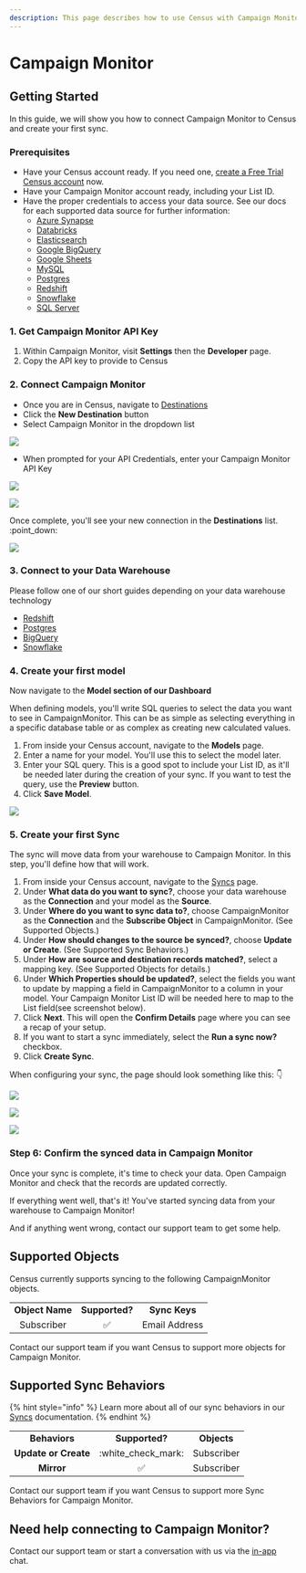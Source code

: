 ```yaml
---
description: This page describes how to use Census with Campaign Monitor.
---
```


# Campaign Monitor

## Getting Started

‌In this guide, we will show you how to connect Campaign Monitor to Census and create your first sync.

### Prerequisites

* Have your Census account ready. If you need one, [create a Free Trial Census account](https://app.getcensus.com/) now.
* Have your Campaign Monitor account ready, including your List ID.
* Have the proper credentials to access your data source. See our docs for each supported data source for further information:
  * [Azure Synapse](../sources/available-sources/azure-synapse.md)
  * [Databricks](https://docs.getcensus.com/sources/databricks)
  * [Elasticsearch](https://docs.getcensus.com/sources/elasticsearch)
  * [Google BigQuery](https://docs.getcensus.com/sources/google-bigquery)
  * [Google Sheets](https://docs.getcensus.com/sources/google-sheets)
  * [MySQL](https://docs.getcensus.com/sources/mysql)
  * [Postgres](https://docs.getcensus.com/sources/postgres)
  * [Redshift](https://docs.getcensus.com/sources/redshift)
  * [Snowflake](https://docs.getcensus.com/sources/snowflake)
  * [SQL Server](https://docs.getcensus.com/sources/sql-server)

### 1. Get Campaign Monitor API Key

1. Within Campaign Monitor, visit **Settings** then the **Developer** page.
2. Copy the API key to provide to Census

### 2. Connect Campaign Monitor

* Once you are in Census, navigate to [Destinations](https://app.getcensus.com/destinations)
* Click the **New Destination** button
* Select Campaign Monitor in the dropdown list

![](<../.gitbook/assets/Screen Shot 2022-02-28 at 12.13.33 AM.png>)

* When prompted for your API Credentials, enter your Campaign Monitor API Key

![](<../.gitbook/assets/Screen Shot 2022-02-28 at 10.52.27 AM.png>)

![](<../.gitbook/assets/Screen Shot 2022-02-28 at 10.52.43 AM.png>)

Once complete, you'll see your new connection in the **Destinations** list. :point\_down:

![](<../.gitbook/assets/Screen Shot 2022-02-28 at 11.44.19 AM.png>)

### 3. Connect to your Data Warehouse

Please follow one of our short guides depending on your data warehouse technology

* [Redshift](https://help.getcensus.com/article/10-configuring-redshift-postgresql-access)
* [Postgres](https://help.getcensus.com/article/10-configuring-redshift-postgresql-access)
* [BigQuery](https://help.getcensus.com/article/21-configuring-bigquery-access)
* [Snowflake](https://help.getcensus.com/article/8-configuring-snowflake-access)

### 4. Create your first model

Now navigate to the **Model section of our Dashboard**

When defining models, you'll write SQL queries to select the data you want to see in CampaignMonitor. This can be as simple as selecting everything in a specific database table or as complex as creating new calculated values.

1. From inside your Census account, navigate to the **Models** page.
2. Enter a name for your model. You'll use this to select the model later.
3. Enter your SQL query. This is a good spot to include your List ID, as it'll be needed later during the creation of your sync. If you want to test the query, use the **Preview** button.
4. Click **Save Model**.

![](../.gitbook/assets/screely-1645633928224.png)

### 5. Create your first Sync

The sync will move data from your warehouse to Campaign Monitor. In this step, you'll define how that will work.

1. From inside your Census account, navigate to the [Syncs](https://app.getcensus.com/syncs) page.
2. Under **What data do you want to sync?**, choose your data warehouse as the **Connection** and your model as the **Source**.
3. Under **Where do you want to sync data to?**, choose CampaignMonitor as the **Connection** and the **Subscribe Object** in CampaignMonitor. (See Supported Objects.)
4. Under **How should changes to the source be synced?**, choose **Update or Create**. (See Supported Sync Behaviors.)
5. Under **How are source and destination records matched?**, select a mapping key. (See Supported Objects for details.)
6. Under **Which Properties should be updated?**, select the fields you want to update by mapping a field in CampaignMonitor to a column in your model. Your Campaign Monitor List ID will be needed here to map to the List field(see screenshot below).
7. Click **Next**. This will open the **Confirm Details** page where you can see a recap of your setup.
8. If you want to start a sync immediately, select the **Run a sync now?** checkbox.
9. Click **Create Sync**.

When configuring your sync, the page should look something like this: 👇

![](<../.gitbook/assets/Screen Shot 2022-02-28 at 11.07.25 AM.png>)

![](<../.gitbook/assets/Screen Shot 2022-02-28 at 11.10.55 AM.png>)

![](<../.gitbook/assets/Screen Shot 2022-02-28 at 11.14.44 AM.png>)

### Step 6: Confirm the synced data in Campaign Monitor

Once your sync is complete, it's time to check your data. Open Campaign Monitor and check that the records are updated correctly.

If everything went well, that's it! You've started syncing data from your warehouse to Campaign Monitor!

And if anything went wrong, contact our support team to get some help.

## Supported Objects

Census currently supports syncing to the following CampaignMonitor objects.

|                 |                |               |
| :-------------: | :------------: | :-----------: |
| **Object Name** | **Supported?** | **Sync Keys** |
|    Subscriber   |        ✅       | Email Address |

Contact our support team if you want Census to support more objects for Campaign Monitor.

## Supported Sync Behaviors

{% hint style="info" %}
Learn more about all of our sync behaviors in our [Syncs](../syncs/overview.md) documentation.
{% endhint %}

|                      |                      |             |
| :------------------: | :------------------: | :---------: |
|     **Behaviors**    |    **Supported?**    | **Objects** |
| **Update or Create** | :white\_check\_mark: |  Subscriber |
|      **Mirror**      |           ✅          |  Subscriber |

Contact our support team if you want Census to support more Sync Behaviors for Campaign Monitor.

## Need help connecting to Campaign Monitor?

Contact our support team or start a conversation with us via the [in-app](https://app.getcensus.com) chat.
